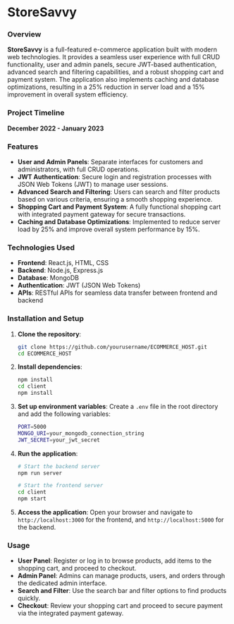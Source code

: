 # StoreSavvy

### Overview
**StoreSavvy** is a full-featured e-commerce application built with modern web technologies. It provides a seamless user experience with full CRUD functionality, user and admin panels, secure JWT-based authentication, advanced search and filtering capabilities, and a robust shopping cart and payment system. The application also implements caching and database optimizations, resulting in a 25% reduction in server load and a 15% improvement in overall system efficiency.

### Project Timeline
**December 2022 - January 2023**

### Features
- **User and Admin Panels**: Separate interfaces for customers and administrators, with full CRUD operations.
- **JWT Authentication**: Secure login and registration processes with JSON Web Tokens (JWT) to manage user sessions.
- **Advanced Search and Filtering**: Users can search and filter products based on various criteria, ensuring a smooth shopping experience.
- **Shopping Cart and Payment System**: A fully functional shopping cart with integrated payment gateway for secure transactions.
- **Caching and Database Optimizations**: Implemented to reduce server load by 25% and improve overall system performance by 15%.

### Technologies Used
- **Frontend**: React.js, HTML, CSS
- **Backend**: Node.js, Express.js
- **Database**: MongoDB
- **Authentication**: JWT (JSON Web Tokens)
- **APIs**: RESTful APIs for seamless data transfer between frontend and backend

### Installation and Setup
1. **Clone the repository**:
    ```bash
    git clone https://github.com/yourusername/ECOMMERCE_HOST.git
    cd ECOMMERCE_HOST
    ```

2. **Install dependencies**:
    ```bash
    npm install
    cd client
    npm install
    ```

3. **Set up environment variables**:
   Create a `.env` file in the root directory and add the following variables:
    ```bash
    PORT=5000
    MONGO_URI=your_mongodb_connection_string
    JWT_SECRET=your_jwt_secret
    ```

4. **Run the application**:
    ```bash
    # Start the backend server
    npm run server

    # Start the frontend server
    cd client
    npm start
    ```

5. **Access the application**:
   Open your browser and navigate to `http://localhost:3000` for the frontend, and `http://localhost:5000` for the backend.

### Usage
- **User Panel**: Register or log in to browse products, add items to the shopping cart, and proceed to checkout.
- **Admin Panel**: Admins can manage products, users, and orders through the dedicated admin interface.
- **Search and Filter**: Use the search bar and filter options to find products quickly.
- **Checkout**: Review your shopping cart and proceed to secure payment via the integrated payment gateway.

